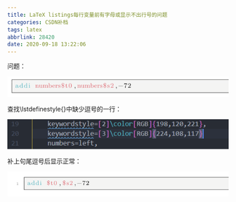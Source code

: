 ```yaml
---
title: LaTeX listings每行变量前有字母或显示不出行号的问题
categories: CSDN补档
tags: latex
abbrlink: 28420
date: 2020-09-18 13:22:06
---
```


问题：

![img](2020-09/20200918132014632.png)

查找\lstdefinestyle{}中缺少逗号的一行：

![img](2020-09/20200918132123971.png)

补上句尾逗号后显示正常：

![img](2020-09/2020091813215595.png)